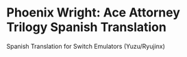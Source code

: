 # Phoenix Wright: Ace Attorney Trilogy Spanish Translation

Spanish Translation for Switch Emulators (Yuzu/Ryujinx)
